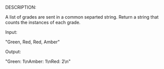 DESCRIPTION:

A list of grades are sent in a common separted string. Return a string that counts the instances of each grade.

Input:

"Green, Red, Red, Amber"

Output:

"Green: 1\nAmber: 1\nRed: 2\n"
